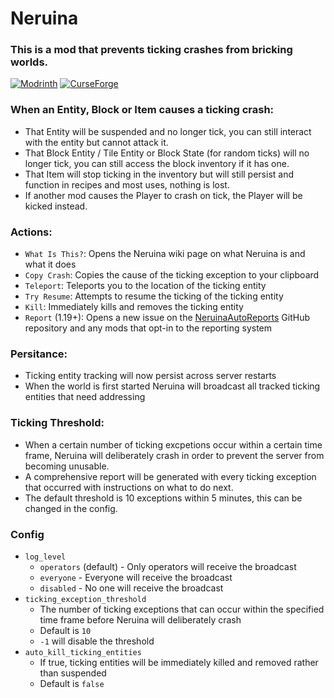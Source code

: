 # Neruina

### This is a mod that prevents ticking crashes from bricking worlds.

[![Modrinth](https://img.shields.io/modrinth/dt/neruina?colour=00AF5C&label=downloads&logo=modrinth)](https://modrinth.com/mod/neruina)
[![CurseForge](https://cf.way2muchnoise.eu/full_851046_downloads.svg)](https://curseforge.com/minecraft/mc-mods/neruina)

### When an Entity, Block or Item causes a ticking crash:
- That Entity will be suspended and no longer tick, you can still interact with the entity but cannot attack it.
- That Block Entity / Tile Entity or Block State (for random ticks) will no longer tick, you can still access the block inventory if it has one.
- That Item will stop ticking in the inventory but will still persist and function in recipes and most uses, nothing is lost.
- If another mod causes the Player to crash on tick, the Player will be kicked instead.

### Actions:
- `What Is This?`: Opens the Neruina wiki page on what Neruina is and what it does
- `Copy Crash`: Copies the cause of the ticking exception to your clipboard
- `Teleport`: Teleports you to the location of the ticking entity
- `Try Resume`: Attempts to resume the ticking of the ticking entity
- `Kill`: Immediately kills and removes the ticking entity
- `Report` (1.19+): Opens a new issue on the [NeruinaAutoReports](https://github.com/Bawnorton/NeruinaAutoReports)
  GitHub repository and any mods that opt-in to the reporting system

### Persitance:
- Ticking entity tracking will now persist across server restarts
- When the world is first started Neruina will broadcast all tracked ticking entities that need addressing

### Ticking Threshold:
- When a certain number of ticking excpetions occur within a certain time frame, Neruina will deliberately crash in
  order to prevent the server from becoming unusable.
- A comprehensive report will be generated with every ticking exception that occurred with instructions on what to do next.
- The default threshold is 10 exceptions within 5 minutes, this can be changed in the config.

### Config
- `log_level`
    - `operators` (default) - Only operators will receive the broadcast
    - `everyone` - Everyone will receive the broadcast
    - `disabled` - No one will receive the broadcast
- `ticking_exception_threshold`
    - The number of ticking exceptions that can occur within the specified time frame before Neruina will deliberately
      crash
    - Default is `10`
    - `-1` will disable the threshold
- `auto_kill_ticking_entities`
    - If true, ticking entities will be immediately killed and removed rather than suspended
    - Default is `false`